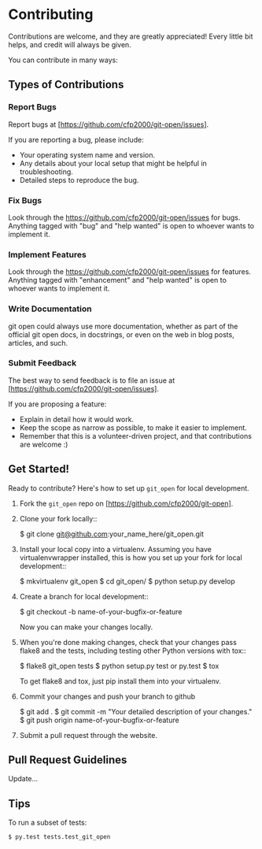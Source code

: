Contributing
============

Contributions are welcome, and they are greatly appreciated! Every
little bit helps, and credit will always be given.

You can contribute in many ways:

Types of Contributions
----------------------

### Report Bugs

Report bugs at [https://github.com/cfp2000/git-open/issues].

If you are reporting a bug, please include:

* Your operating system name and version.
* Any details about your local setup that might be helpful in troubleshooting.
* Detailed steps to reproduce the bug.

### Fix Bugs


Look through the https://github.com/cfp2000/git-open/issues for bugs. Anything tagged with "bug"
and "help wanted" is open to whoever wants to implement it.

### Implement Features

Look through the https://github.com/cfp2000/git-open/issues for features. Anything tagged with "enhancement"
and "help wanted" is open to whoever wants to implement it.

### Write Documentation


git open could always use more documentation, whether as part of the
official git open docs, in docstrings, or even on the web in blog posts,
articles, and such.

### Submit Feedback


The best way to send feedback is to file an issue at [https://github.com/cfp2000/git-open/issues].

If you are proposing a feature:

* Explain in detail how it would work.
* Keep the scope as narrow as possible, to make it easier to implement.
* Remember that this is a volunteer-driven project, and that contributions
  are welcome :)

Get Started!
------------

Ready to contribute? Here's how to set up `git_open` for local development.

1. Fork the `git_open` repo on [https://github.com/cfp2000/git-open].
2. Clone your fork locally::

    $ git clone git@github.com:your_name_here/git_open.git

3. Install your local copy into a virtualenv. Assuming you have virtualenvwrapper installed, this is how you set up your fork for local development::

    $ mkvirtualenv git_open
    $ cd git_open/
    $ python setup.py develop

4. Create a branch for local development::

    $ git checkout -b name-of-your-bugfix-or-feature

   Now you can make your changes locally.

5. When you're done making changes, check that your changes pass flake8 and the tests, including testing other Python versions with tox::

    $ flake8 git_open tests
    $ python setup.py test or py.test
    $ tox

   To get flake8 and tox, just pip install them into your virtualenv.

6. Commit your changes and push your branch to github

    $ git add .
    $ git commit -m "Your detailed description of your changes."
    $ git push origin name-of-your-bugfix-or-feature

7. Submit a pull request through the website.

Pull Request Guidelines
-----------------------

Update...

Tips
----

To run a subset of tests:

    $ py.test tests.test_git_open

